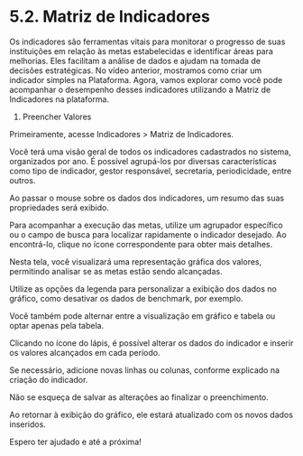 # 5.2. Matriz de Indicadores

Os indicadores são ferramentas vitais para monitorar o progresso de suas instituições em relação às metas estabelecidas e identificar áreas para melhorias. Eles facilitam a análise de dados e ajudam na tomada de decisões estratégicas. No vídeo anterior, mostramos como criar um indicador simples na Plataforma. Agora, vamos explorar como você pode acompanhar o desempenho desses indicadores utilizando a Matriz de Indicadores na plataforma.

1. Preencher Valores

Primeiramente, acesse Indicadores > Matriz de Indicadores.

Você terá uma visão geral de todos os indicadores cadastrados no sistema, organizados por ano. É possível agrupá-los por diversas características como tipo de indicador, gestor responsável, secretaria, periodicidade, entre outros.

Ao passar o mouse sobre os dados dos indicadores, um resumo das suas propriedades será exibido.

Para acompanhar a execução das metas, utilize um agrupador específico ou o campo de busca para localizar rapidamente o indicador desejado. Ao encontrá-lo, clique no ícone correspondente para obter mais detalhes.

Nesta tela, você visualizará uma representação gráfica dos valores, permitindo analisar se as metas estão sendo alcançadas.

Utilize as opções da legenda para personalizar a exibição dos dados no gráfico, como desativar os dados de benchmark, por exemplo.

Você também pode alternar entre a visualização em gráfico e tabela ou optar apenas pela tabela.

Clicando no ícone do lápis, é possível alterar os dados do indicador e inserir os valores alcançados em cada período.

Se necessário, adicione novas linhas ou colunas, conforme explicado na criação do indicador.

Não se esqueça de salvar as alterações ao finalizar o preenchimento.

Ao retornar à exibição do gráfico, ele estará atualizado com os novos dados inseridos.

Espero ter ajudado e até a próxima!

